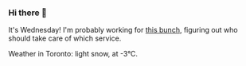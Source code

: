 ### Hi there :wave:

It's Wednesday! I'm probably working for [this bunch](https://github.com/kohofinancial), figuring out who should take care of which service.

Weather in Toronto: light snow, at -3°C.
